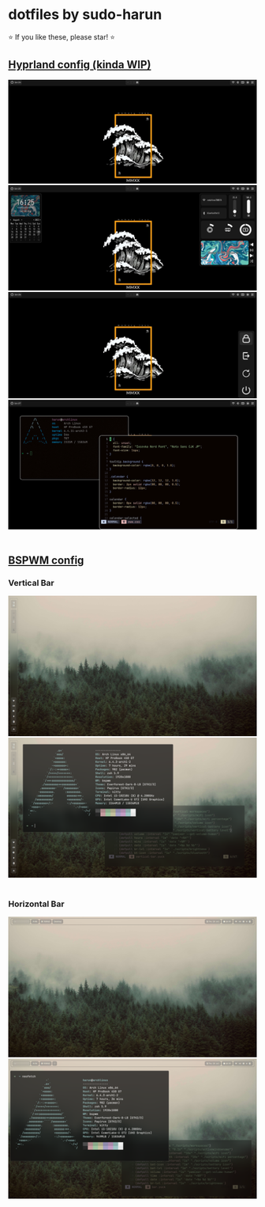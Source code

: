 # dotfiles by sudo-harun

⭐ If you like these, please star! ⭐

## <a href="https://github.com/pedrohms/hyprland-study/tree/hyprland">Hyprland config (kinda WIP)</a>

<div align="center">
  <img src="./assets/hyprland1.png">
  <img src="./assets/hyprland2.png">
  <img src="./assets/hyprland3.png">
  <img src="./assets/hyprland4.png">
</div><br>

## <a href="https://github.com/pedrohms/hyprland-study/tree/bspwm">BSPWM config</a>

### Vertical Bar
<div align="center">
  <img src="./assets/bspwm-vertical-bar-1.png">
  <img src="./assets/bspwm-vertical-bar-2.png">
</div><br>

### Horizontal Bar
<div align="center">
  <img src="./assets/bspwm-horizontal-bar-1.png">
  <img src="./assets/bspwm-horizontal-bar-2.png">
</div><br>

